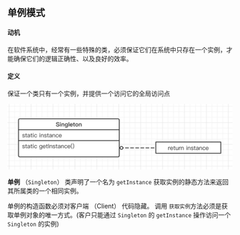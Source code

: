 ## 单例模式

#### 动机

在软件系统中，经常有一些特殊的类，必须保证它们在系统中只存在一个实例，才能确保它们的逻辑正确性、以及良好的效率。

#### 定义

保证一个类只有一个实例，并提供一个访问它的全局访问点

![Singleton](../imgs/Singleton.png)

**单例** （`Singleton`） 类声明了一个名为 `get­Instance` 获取实例的静态方法来返回其所属类的一个相同实例。

单例的构造函数必须对客户端 （Client） 代码隐藏。 调用 `获取实例`方法必须是获取单例对象的唯一方式。(客户只能通过 `Singleton` 的 `getInstance` 操作访问一个 `Singleton` 的实例)